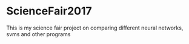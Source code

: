 # ScienceFair2017
This is my science fair project on comparing different neural networks, svms and other programs 
